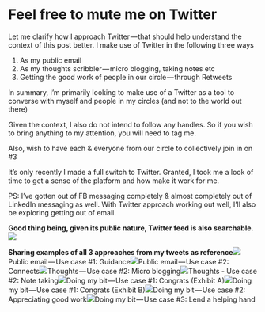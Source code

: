 # Feel free to mute me on Twitter

Let me clarify how I approach Twitter — that should help understand the context of this post better. I make use of Twitter in the following three ways

1. As my public email
2. As my thoughts scribbler — micro blogging, taking notes etc
3. Getting the good work of people in our circle — through Retweets

In summary, I’m primarily looking to make use of a Twitter as a tool to converse with myself and people in my circles \(and not to the world out there\)

Given the context, I also do not intend to follow any handles. So if you wish to bring anything to my attention, you will need to tag me.

Also, wish to have each & everyone from our circle to collectively join in on \#3

It’s only recently I made a full switch to Twitter. Granted, I took me a look of time to get a sense of the platform and how make it work for me.

PS: I’ve gotten out of FB messaging completely & almost completely out of LinkedIn messaging as well. With Twitter approach working out well, I’ll also be exploring getting out of email.

**Good thing being, given its public nature, Twitter feed is also searchable.**![](https://cdn-images-1.medium.com/max/533/1*H1BhT76zWuiwiMIBzAbtow.png)

**Sharing examples of all 3 approaches from my tweets as reference**![](https://cdn-images-1.medium.com/max/533/1*9_mrhjMFVg5XGpNKmXrGrA.png)Public email — Use case \#1: Guidance![](https://cdn-images-1.medium.com/max/533/1*X8WoW4xuwKoEm5zuBDqENw.png)Public email — Use case \#2: Connects![](https://cdn-images-1.medium.com/max/533/1*kejdPGDYs3wGjLnbWY4CoQ.png)Thoughts — Use case \#2: Micro blogging![](https://cdn-images-1.medium.com/max/533/1*ww-0t12DV5Nb5a8q-v43LA.png)Thoughts - Use case \#2: Note taking![](https://cdn-images-1.medium.com/max/533/1*ynH9YvTf3WhA1rPcvluz6w.png)Doing my bit — Use case \#1: Congrats \(Exhibit A\)![](https://cdn-images-1.medium.com/max/533/1*1QTrQ9sUTC_ps3pviW00Ng.png)Doing my bit — Use case \#1: Congrats \(Exhibit B\)![](https://cdn-images-1.medium.com/max/533/1*O0G6SID9bvUcn6UIynWg8w.png)Doing my bit — Use case \#2: Appreciating good work![](https://cdn-images-1.medium.com/max/533/1*DmR-abO1QFsSjXJEBvJF0g.png)Doing my bit — Use case \#3: Lend a helping hand

